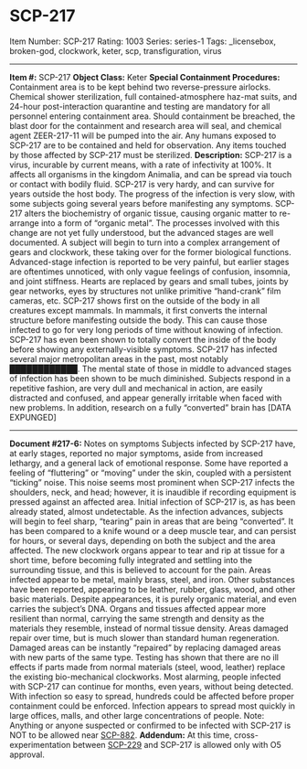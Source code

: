 # SCP-217
Item Number: SCP-217
Rating: 1003
Series: series-1
Tags: _licensebox, broken-god, clockwork, keter, scp, transfiguration, virus

---

**Item #:** SCP-217
**Object Class:** Keter
**Special Containment Procedures:** Containment area is to be kept behind two reverse-pressure airlocks. Chemical shower sterilization, full contained-atmosphere haz-mat suits, and 24-hour post-interaction quarantine and testing are mandatory for all personnel entering containment area. Should containment be breached, the blast door for the containment and research area will seal, and chemical agent ZEER-217-11 will be pumped into the air.
Any humans exposed to SCP-217 are to be contained and held for observation. Any items touched by those affected by SCP-217 must be sterilized.
**Description:** SCP-217 is a virus, incurable by current means, with a rate of infectivity at 100%. It affects all organisms in the kingdom Animalia, and can be spread via touch or contact with bodily fluid. SCP-217 is very hardy, and can survive for years outside the host body. The progress of the infection is very slow, with some subjects going several years before manifesting any symptoms.
SCP-217 alters the biochemistry of organic tissue, causing organic matter to re-arrange into a form of “organic metal”. The processes involved with this change are not yet fully understood, but the advanced stages are well documented. A subject will begin to turn into a complex arrangement of gears and clockwork, these taking over for the former biological functions. Advanced-stage infection is reported to be very painful, but earlier stages are oftentimes unnoticed, with only vague feelings of confusion, insomnia, and joint stiffness. Hearts are replaced by gears and small tubes, joints by gear networks, eyes by structures not unlike primitive “hand-crank” film cameras, etc.
SCP-217 shows first on the outside of the body in all creatures except mammals. In mammals, it first converts the internal structure before manifesting outside the body. This can cause those infected to go for very long periods of time without knowing of infection. SCP-217 has even been shown to totally convert the inside of the body before showing any externally-visible symptoms. SCP-217 has infected several major metropolitan areas in the past, most notably ████████████.
The mental state of those in middle to advanced stages of infection has been shown to be much diminished. Subjects respond in a repetitive fashion, are very dull and mechanical in action, are easily distracted and confused, and appear generally irritable when faced with new problems. In addition, research on a fully “converted” brain has [DATA EXPUNGED]
* * *
**Document #217-6:** Notes on symptoms
Subjects infected by SCP-217 have, at early stages, reported no major symptoms, aside from increased lethargy, and a general lack of emotional response. Some have reported a feeling of “fluttering” or “moving” under the skin, coupled with a persistent “ticking” noise. This noise seems most prominent when SCP-217 infects the shoulders, neck, and head; however, it is inaudible if recording equipment is pressed against an affected area.
Initial infection of SCP-217 is, as has been already stated, almost undetectable. As the infection advances, subjects will begin to feel sharp, “tearing” pain in areas that are being “converted”. It has been compared to a knife wound or a deep muscle tear, and can persist for hours, or several days, depending on both the subject and the area affected. The new clockwork organs appear to tear and rip at tissue for a short time, before becoming fully integrated and settling into the surrounding tissue, and this is believed to account for the pain.
Areas infected appear to be metal, mainly brass, steel, and iron. Other substances have been reported, appearing to be leather, rubber, glass, wood, and other basic materials. Despite appearances, it is purely organic material, and even carries the subject’s DNA. Organs and tissues affected appear more resilient than normal, carrying the same strength and density as the materials they resemble, instead of normal tissue density. Areas damaged repair over time, but is much slower than standard human regeneration.
Damaged areas can be instantly “repaired” by replacing damaged areas with new parts of the same type. Testing has shown that there are no ill effects if parts made from normal materials (steel, wood, leather) replace the existing bio-mechanical clockworks.
Most alarming, people infected with SCP-217 can continue for months, even years, without being detected. With infection so easy to spread, hundreds could be affected before proper containment could be enforced. Infection appears to spread most quickly in large offices, malls, and other large concentrations of people.
Note: Anything or anyone suspected or confirmed to be infected with SCP-217 is NOT to be allowed near [SCP-882](/scp-882).
**Addendum:** At this time, cross-experimentation between [SCP-229](/scp-229) and SCP-217 is allowed only with O5 approval.